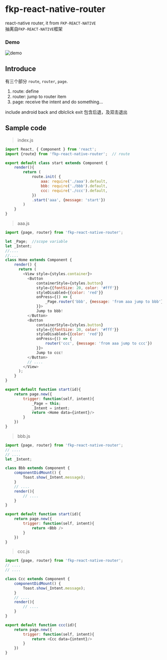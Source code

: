 # fkp-react-native-router
react-native router, it from `FKP-REACT-NATIVE`     
抽离自`FKP-REACT-NATIVE`框架  

### Demo  

![demo](http://www.agzgz.com/rn_router.gif)


## Introduce
有三个部分 `route`, `router`, `page`.  
1. route: define  
2. router: jump to router item  
3. page: receive the intent and do something...

include android back and dblclick exit
包含后退，及双击退出   

## Sample code  
> index.js  

```js
import React, { Component } from 'react';
import {route} from 'fkp-react-native-router';  // route

export default class start extends Component {
    render(){
        return (
            route.init( {
                aaa: require('./aaa').default,
                bbb: require('./bbb').default,
                ccc: require('./ccc').default,
            })
            .start('aaa', {message: 'start'})
        )
    }
}
```  

> aaa.js  

```js  
import {page, router} from 'fkp-react-native-router';

let _Page;  //scope variable
let _Intent;
//....
//....
class Home extends Component {
    render() {
      return (
        <View style={styles.container}>
          <Button
              containerStyle={styles.button}
              style={{fontSize: 20, color: '#fff'}}
              styleDisabled={{color: 'red'}}
              onPress={() => {
                  _Page.router('bbb', {message: 'from aaa jump to bbb'})
              }}>
              Jump to bbb!
          </Button>
          <Button
              containerStyle={styles.button}
              style={{fontSize: 20, color: '#fff'}}
              styleDisabled={{color: 'red'}}
              onPress={() => {
                  router('ccc', {message: 'from aaa jump to ccc'})
              }}>
              Jump to ccc!
          </Button>
          // ....
        </View>
      );
    }
}

export default function start(id){
    return page.new({
        trigger: function(self, intent){
            _Page = this;
            _Intent = intent;
            return <Home data={intent}/>
        }
    })
}
```  

> bbb.js  

```js
import {page, router} from 'fkp-react-native-router';
// ....
// ....
let _Intent;

class Bbb extends Component {
    componentDidMount() {
        Toast.show(_Intent.message);
    }
    // ....
    render(){
        // ....
    }
}

export default function start(id){
    return page.new({
        trigger: function(self, intent){
            return <Bbb />
        }
    })
}
```

> ccc.js  

```js
import {page, router} from 'fkp-react-native-router';
// ....
// ....

class Ccc extends Component {
    componentDidMount() {
        Toast.show(_Intent.message);
    }
    // ....
    render(){
        // ....         
    }
}

export default function ccc(id){
    return page.new({
        trigger: function(self, intent){             
            return <Ccc data={intent}/>
        }
    })
}
```
